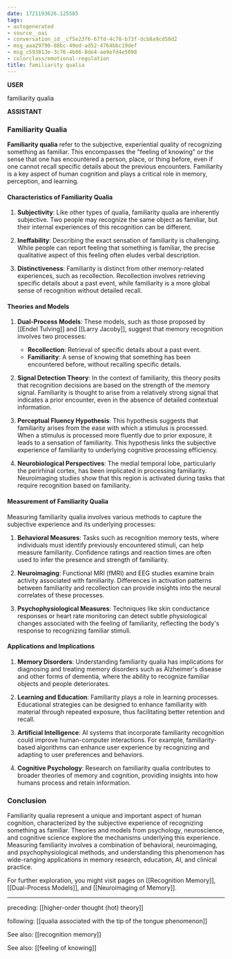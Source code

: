 ```yaml
---
date: 1721193626.125585
tags:
- autogenerated
- source__oai
- conversation_id__cf5e23f6-67fd-4c78-b73f-dcb8a9cd50d2
- msg_aaa29790-88bc-49ed-ad52-4764bbc19def
- msg_c593813e-3c76-4b86-8de4-ae9efd4e5098
- colorclass/emotional-regulation
title: familiarity qualia
---
```


**USER**

familiarity qualia


**ASSISTANT**

### Familiarity Qualia

**Familiarity qualia** refer to the subjective, experiential quality of recognizing something as familiar. This encompasses the "feeling of knowing" or the sense that one has encountered a person, place, or thing before, even if one cannot recall specific details about the previous encounters. Familiarity is a key aspect of human cognition and plays a critical role in memory, perception, and learning.

#### Characteristics of Familiarity Qualia

1. **Subjectivity**: Like other types of qualia, familiarity qualia are inherently subjective. Two people may recognize the same object as familiar, but their internal experiences of this recognition can be different.

2. **Ineffability**: Describing the exact sensation of familiarity is challenging. While people can report feeling that something is familiar, the precise qualitative aspect of this feeling often eludes verbal description.

3. **Distinctiveness**: Familiarity is distinct from other memory-related experiences, such as recollection. Recollection involves retrieving specific details about a past event, while familiarity is a more global sense of recognition without detailed recall.

#### Theories and Models

1. **Dual-Process Models**: These models, such as those proposed by [[Endel Tulving]] and [[Larry Jacoby]], suggest that memory recognition involves two processes:
   - **Recollection**: Retrieval of specific details about a past event.
   - **Familiarity**: A sense of knowing that something has been encountered before, without recalling specific details.

2. **Signal Detection Theory**: In the context of familiarity, this theory posits that recognition decisions are based on the strength of the memory signal. Familiarity is thought to arise from a relatively strong signal that indicates a prior encounter, even in the absence of detailed contextual information.

3. **Perceptual Fluency Hypothesis**: This hypothesis suggests that familiarity arises from the ease with which a stimulus is processed. When a stimulus is processed more fluently due to prior exposure, it leads to a sensation of familiarity. This hypothesis links the subjective experience of familiarity to underlying cognitive processing efficiency.

4. **Neurobiological Perspectives**: The medial temporal lobe, particularly the perirhinal cortex, has been implicated in processing familiarity. Neuroimaging studies show that this region is activated during tasks that require recognition based on familiarity.

#### Measurement of Familiarity Qualia

Measuring familiarity qualia involves various methods to capture the subjective experience and its underlying processes:

1. **Behavioral Measures**: Tasks such as recognition memory tests, where individuals must identify previously encountered stimuli, can help measure familiarity. Confidence ratings and reaction times are often used to infer the presence and strength of familiarity.

2. **Neuroimaging**: Functional MRI (fMRI) and EEG studies examine brain activity associated with familiarity. Differences in activation patterns between familiarity and recollection can provide insights into the neural correlates of these processes.

3. **Psychophysiological Measures**: Techniques like skin conductance responses or heart rate monitoring can detect subtle physiological changes associated with the feeling of familiarity, reflecting the body's response to recognizing familiar stimuli.

#### Applications and Implications

1. **Memory Disorders**: Understanding familiarity qualia has implications for diagnosing and treating memory disorders such as Alzheimer's disease and other forms of dementia, where the ability to recognize familiar objects and people deteriorates.

2. **Learning and Education**: Familiarity plays a role in learning processes. Educational strategies can be designed to enhance familiarity with material through repeated exposure, thus facilitating better retention and recall.

3. **Artificial Intelligence**: AI systems that incorporate familiarity recognition could improve human-computer interactions. For example, familiarity-based algorithms can enhance user experience by recognizing and adapting to user preferences and behaviors.

4. **Cognitive Psychology**: Research on familiarity qualia contributes to broader theories of memory and cognition, providing insights into how humans process and retain information.

### Conclusion

Familiarity qualia represent a unique and important aspect of human cognition, characterized by the subjective experience of recognizing something as familiar. Theories and models from psychology, neuroscience, and cognitive science explore the mechanisms underlying this experience. Measuring familiarity involves a combination of behavioral, neuroimaging, and psychophysiological methods, and understanding this phenomenon has wide-ranging applications in memory research, education, AI, and clinical practice.

For further exploration, you might visit pages on [[Recognition Memory]], [[Dual-Process Models]], and [[Neuroimaging of Memory]].


---

preceding: [[higher-order thought (hot) theory]]  


following: [[qualia associated with the tip of the tongue phenomenon]]

See also: [[recognition memory]]


See also: [[feeling of knowing]]